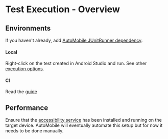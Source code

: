 # Test Execution - Overview

## Environments

If you haven't already, add [AutoMobile JUnitRunner dependency](../junitrunner/setup.md).

#### Local

Right-click on the test created in Android Studio and run. See other [execution options](options.md).

#### CI

Read the [guide](ci.md)

## Performance

Ensure that the [accessibility service](../architecture.md#android-accessibility-service) has been installed and running
on the target device. AutoMobile will eventually automate this setup but for now it needs to be done manually.
